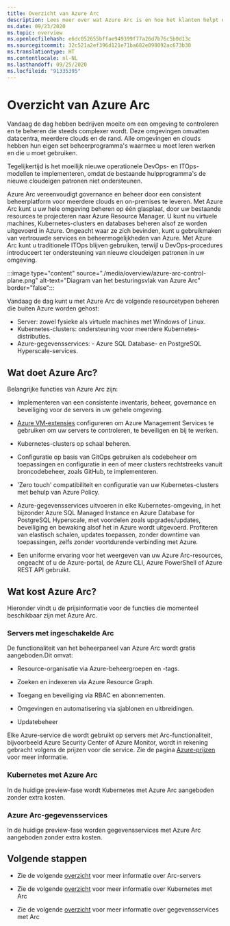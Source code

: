 ```yaml
---
title: Overzicht van Azure Arc
description: Lees meer over wat Azure Arc is en hoe het klanten helpt om het beheer en de governance van hun hybride resources met andere Azure-services en -functies mogelijk te maken.
ms.date: 09/23/2020
ms.topic: overview
ms.openlocfilehash: e6dc052655bffae949399f77a26d7b76c5b0d13c
ms.sourcegitcommit: 32c521a2ef396d121e71ba682e098092ac673b30
ms.translationtype: HT
ms.contentlocale: nl-NL
ms.lasthandoff: 09/25/2020
ms.locfileid: "91335395"
---
```

# <a name="azure-arc-overview"></a>Overzicht van Azure Arc

Vandaag de dag hebben bedrijven moeite om een omgeving te controleren en te beheren die steeds complexer wordt. Deze omgevingen omvatten datacentra, meerdere clouds en de rand. Alle omgevingen en clouds hebben hun eigen set beheerprogramma's waarmee u moet leren werken en die u moet gebruiken.

Tegelijkertijd is het moeilijk nieuwe operationele DevOps- en ITOps-modellen te implementeren, omdat de bestaande hulpprogramma's de nieuwe cloudeigen patronen niet ondersteunen.

Azure Arc vereenvoudigt governance en beheer door een consistent beheerplatform voor meerdere clouds en on-premises te leveren. Met Azure Arc kunt u uw hele omgeving beheren op één glasplaat, door uw bestaande resources te projecteren naar Azure Resource Manager. U kunt nu virtuele machines, Kubernetes-clusters en databases beheren alsof ze worden uitgevoerd in Azure. Ongeacht waar ze zich bevinden, kunt u gebruikmaken van vertrouwde services en beheermogelijkheden van Azure. Met Azure Arc kunt u traditionele ITOps blijven gebruiken, terwijl u DevOps-procedures introduceert ter ondersteuning van nieuwe cloudeigen patronen in uw omgeving.

:::image type="content" source="./media/overview/azure-arc-control-plane.png" alt-text="Diagram van het besturingsvlak van Azure Arc" border="false":::

Vandaag de dag kunt u met Azure Arc de volgende resourcetypen beheren die buiten Azure worden gehost:

* Server: zowel fysieke als virtuele machines met Windows of Linux.
* Kubernetes-clusters: ondersteuning voor meerdere Kubernetes-distributies.
* Azure-gegevensservices: - Azure SQL Database- en PostgreSQL Hyperscale-services.

## <a name="what-does-azure-arc-deliver"></a>Wat doet Azure Arc?

Belangrijke functies van Azure Arc zijn:

* Implementeren van een consistente inventaris, beheer, governance en beveiliging voor de servers in uw gehele omgeving.

* [Azure VM-extensies](./servers/manage-vm-extensions.md) configureren om Azure Management Services te gebruiken om uw servers te controleren, te beveiligen en bij te werken.

* Kubernetes-clusters op schaal beheren.

* Configuratie op basis van GitOps gebruiken als codebeheer om toepassingen en configuratie in een of meer clusters rechtstreeks vanuit broncodebeheer, zoals GitHub, te implementeren.

* 'Zero touch' compatibiliteit en configuratie van uw Kubernetes-clusters met behulp van Azure Policy.

* Azure-gegevensservices uitvoeren in elke Kubernetes-omgeving, in het bijzonder Azure SQL Managed Instance en Azure Database for PostgreSQL Hyperscale, met voordelen zoals upgrades/updates, beveiliging en bewaking alsof het in Azure wordt uitgevoerd. Profiteren van elastisch schalen, updates toepassen, zonder downtime van toepassingen, zelfs zonder voortdurende verbinding met Azure.

* Een uniforme ervaring voor het weergeven van uw Azure Arc-resources, ongeacht of u de Azure-portal, de Azure CLI, Azure PowerShell of Azure REST API gebruikt.

## <a name="how-much-does-azure-arc-cost"></a>Wat kost Azure Arc?

Hieronder vindt u de prijsinformatie voor de functies die momenteel beschikbaar zijn met Azure Arc.

### <a name="arc-enabled-servers"></a>Servers met ingeschakelde Arc

De functionaliteit van het beheerpaneel van Azure Arc wordt gratis aangeboden.Dit omvat:

* Resource-organisatie via Azure-beheergroepen en -tags.

* Zoeken en indexeren via Azure Resource Graph.

* Toegang en beveiliging via RBAC en abonnementen.

* Omgevingen en automatisering via sjablonen en uitbreidingen.

* Updatebeheer

Elke Azure-service die wordt gebruikt op servers met Arc-functionaliteit, bijvoorbeeld Azure Security Center of Azure Monitor, wordt in rekening gebracht volgens de prijzen voor die service. Zie de pagina [Azure-prijzen](https://azure.microsoft.com/pricing/) voor meer informatie.

### <a name="azure-arc-enabled-kubernetes"></a>Kubernetes met Azure Arc

In de huidige preview-fase wordt Kubernetes met Azure Arc aangeboden zonder extra kosten.

### <a name="azure-arc-enabled-data-services"></a>Azure Arc-gegevensservices

In de huidige preview-fase worden gegevensservices met Azure Arc aangeboden zonder extra kosten.

## <a name="next-steps"></a>Volgende stappen

* Zie de volgende [overzicht](./servers/overview.md) voor meer informatie over Arc-servers

* Zie de volgende [overzicht](./kubernetes/overview.md) voor meer informatie over Kubernetes met Arc

* Zie de volgende [overzicht](https://azure.microsoft.com/services/azure-arc/hybrid-data-services/) voor meer informatie over gegevensservices met Arc
